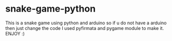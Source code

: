 # snake-game-python

This is a snake game using python and arduino so if u do not have a arduino then just change the code 
I used pyfirmata and pygame module to make it.
ENJOY :)
